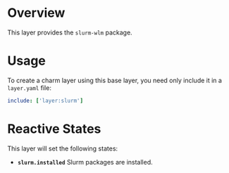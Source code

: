 # Overview
This layer provides the `slurm-wlm` package.

# Usage

To create a charm layer using this base layer, you need only include it in
a `layer.yaml` file:

```yaml
include: ['layer:slurm']
```

# Reactive States

This layer will set the following states:

* **`slurm.installed`** Slurm packages are installed.
